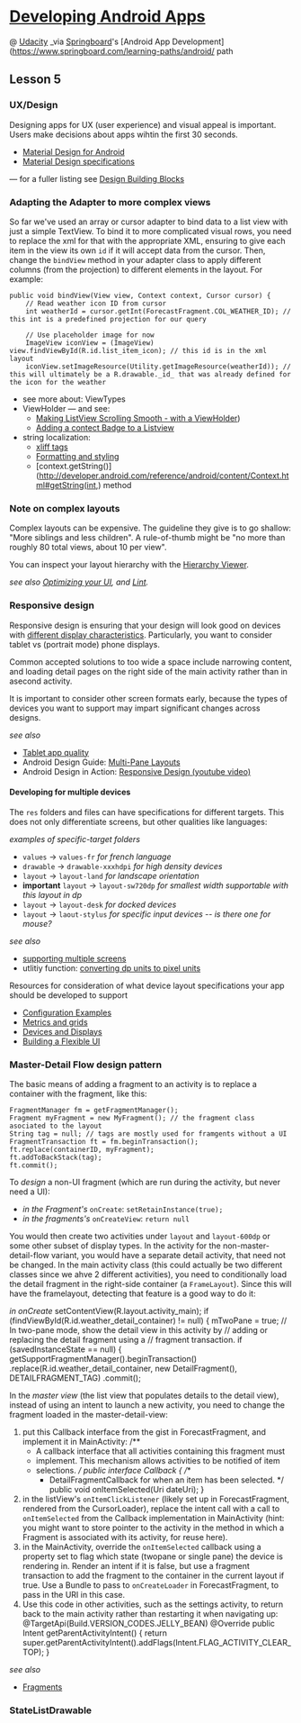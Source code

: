 # [Developing Android Apps](https://www.udacity.com/course/progress#!/c-ud853)
@ [Udacity](https://www.udacity.com)
_via [Springboard](http://www.springboard.com)'s [Android App Development](https://www.springboard.com/learning-paths/android/ path
## Lesson 5

### UX/Design

Designing apps for UX (user experience) and visual appeal is important. Users make decisions about apps wihtin the first 30 seconds.

* [Material Design for Android](https://developer.android.com/design/material/index.html)
* [Material Design specifications](http://www.google.com/design/spec/material-design/introduction.html#)

— for a fuller listing see [Design Building Blocks](http://www.androiddocs.com/design/building-blocks/index.html)

### Adapting the Adapter to more complex views

So far we've used an array or cursor adapter to bind data to a list view with just a simple TextView. To bind it to more complicated visual rows, you need to replace the xml for that with the appropriate XML, ensuring to give each item in the view its own `id` if it will accept data from the cursor. Then, change the `bindView` method in your adapter class to apply different columns (from the projection) to different elements in the layout. For example:

    public void bindView(View view, Context context, Cursor cursor) {
        // Read weather icon ID from cursor
        int weatherId = cursor.getInt(ForecastFragment.COL_WEATHER_ID); // this int is a predefined projection for our query

        // Use placeholder image for now
        ImageView iconView = (ImageView) view.findViewById(R.id.list_item_icon); // this id is in the xml layout
        iconView.setImageResource(Utility.getImageResource(weatherId)); // this will ultimately be a R.drawable._id_ that was already defined for the icon for the weather

* see more about: ViewTypes
* ViewHolder — and see:
  * [Making ListView Scrolling Smooth - with a ViewHolder](http://developer.android.com/training/improving-layouts/smooth-scrolling.html#ViewHolder))
  * [Adding a contect Badge to a Listview](http://developer.android.com/training/contacts-provider/display-contact-badge.html#ListView)
* string localization: 
  * [xliff tags](https://developer.android.com/distribute/tools/localization-checklist.html)
  * [Formatting and styling](http://developer.android.com/guide/topics/resources/string-resource.html#FormattingAndStyling)
  * [context.getString()](http://developer.android.com/reference/android/content/Context.html#getString(int,) method

### Note on complex layouts
Complex layouts can be expensive. The guideline they give is to go shallow: "More siblings and less children". A rule-of-thumb might be "no more than roughly 80 total views, about 10 per view".

You can inspect your layout hierarchy with the [Hierarchy Viewer](http://developer.android.com/tools/help/hierarchy-viewer.html).

_see also [Optimizing your UI](http://developer.android.com/tools/debugging/debugging-ui.html), and [Lint](http://developer.android.com/tools/help/lint.html)._

### Responsive design
Responsive design is ensuring that your design will look good on devices with [different display characteristics](http://developer.android.com/guide/practices/screens_support.html#ConfigurationExamples). Particularly, you want to consider tablet vs (portrait mode) phone displays.

Common accepted solutions to too wide a space include narrowing content, and loading detail pages on the right side of the main activity rather than in asecond activity.

It is important to consider other screen formats early, because the types of devices you want to support may impart significant changes across designs.

_see also_
* [Tablet app quality](http://developer.android.com/distribute/essentials/quality/tablets.html)
* Android Design Guide: [Multi-Pane Layouts](https://developer.android.com/design/patterns/multi-pane-layouts.html)
* Android Design in Action: [Responsive Design (youtube video)](https://www.youtube.com/watch?v=zHirwKGEfoE)

#### Developing for multiple devices

The `res` folders and files can have specifications for different targets. This does not only differentiate screens, but other qualities like languages:

_examples of specific-target folders_
*  `values` -> `values-fr` _for french language_
* `drawable` -> `drawable-xxxhdpi` _for high density devices_
* `layout` -> `layout-land` _for landscape orientation_
* **important** `layout` -> `layout-sw720dp` _for smallest width supportable with this layout in dp_
* `layout` -> `layout-desk` _for docked devices_
* `layout` -> `laout-stylus` _for specific input devices -- is there one for mouse?_

_see also_
* [supporting multiple screens](http://developer.android.com/guide/practices/screens_support.html)
* utlitiy function: [converting dp units to pixel units](http://developer.android.com/guide/practices/screens_support.html#dips-pels)

Resources for consideration of what device layout specifications your app should be developed to support
* [Configuration Examples](http://developer.android.com/guide/practices/screens_support.html#ConfigurationExamples)
* [Metrics and grids](https://www.google.com/design/spec/layout/metrics-keylines.html#metrics-keylines-keylines-spacing)
* [Devices and Displays](https://developer.android.com/design/style/devices-displays.html)
* [Building a Flexible UI](http://developer.android.com/training/basics/fragments/fragment-ui.html)

### Master-Detail Flow design pattern

The basic means of adding a fragment to an activity is to replace a container with the fragment, like this:

    FragmentManager fm = getFragmentManager();
    Fragment myFragment = new MyFragment(); // the fragment class asociated to the layout
    String tag = null; // tags are mostly used for framgents without a UI
    FragmentTransaction ft = fm.beginTransaction();
    ft.replace(containerID, myFragment);
    ft.addToBackStack(tag);
    ft.commit();

To _design_ a non-UI fragment (which are run during the activity, but never need a UI):

* _in the Fragment's_ `onCreate`: `setRetainInstance(true);`
* _in the fragments's_ `onCreateView`: `return null`

You would then create two activities under `layout` and `layout-600dp` or some other subset of display types. In the activity for the non-master-detail-flow variant, you would have a separate detail activity, that need not be changed. In the main activity class (this could actually be two different classes since we ahve 2 different activities), you need to conditionally load the detail fragment in the right-side container (a `FrameLayout`). Since this will have the framelayout, detecting that feature is a good way to do it:

_in onCreate_
        setContentView(R.layout.activity_main);
        if (findViewById(R.id.weather_detail_container) != null) {
            mTwoPane = true;
            // In two-pane mode, show the detail view in this activity by
            // adding or replacing the detail fragment using a
            // fragment transaction.
            if (savedInstanceState == null) {
                getSupportFragmentManager().beginTransaction()
                        .replace(R.id.weather_detail_container, new DetailFragment(), DETAILFRAGMENT_TAG)
                        .commit();

In the _master view_ (the list view that populates details to the detail view), instead of using an intent to launch a new activity, you need to change the fragment loaded in the master-detail-view:

1. put this Callback interface from the gist in ForecastFragment, and implement it in MainActivity:
    /**
     * A callback interface that all activities containing this fragment must
     * implement. This mechanism allows activities to be notified of item
     * selections.
     */
    public interface Callback {
        /**
         * DetailFragmentCallback for when an item has been selected.
         */
        public void onItemSelected(Uri dateUri);
    }
2. in the listView's `onItemClickListener` (likely set up in ForecastFragment, rendered from the CursorLoader), replace the intent call with a call to `onItemSelected` from the Callback implementation in MainActivity (hint: you might want to store pointer to the activity in the method in which a Fragment is associated with its activity, for reuse here).
3. in the MainActivity, override the `onItemSelected` callback using a property set to flag which state (twopane or single pane) the device is rendering in. Render an intent if it is false, but use a fragment transaction to add the fragment to the container in the current layout if true. Use a Bundle to pass to `onCreateLoader` in ForecastFragment, to pass in the URI in this case.
4. Use this code in other activities, such as the settings activity, to return back to the main activity rather than restarting it when navigating up:
    @TargetApi(Build.VERSION_CODES.JELLY_BEAN)
    @Override
    public Intent getParentActivityIntent() {
        return super.getParentActivityIntent().addFlags(Intent.FLAG_ACTIVITY_CLEAR_TOP);
    }

_see also_
* [Fragments](http://developer.android.com/guide/components/fragments.html)

### StateListDrawable
